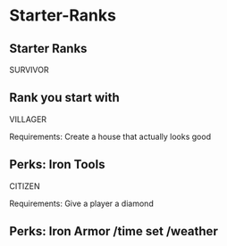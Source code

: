# Starter-Ranks
Starter Ranks
--
SURVIVOR

Rank you start with
--
VILLAGER

Requirements: Create a house that actually looks good

Perks: Iron Tools
--
CITIZEN

Requirements: Give a player a diamond

Perks: Iron Armor /time set /weather
--

